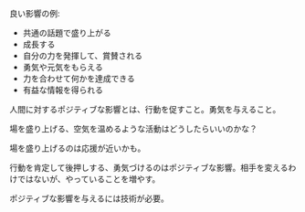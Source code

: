 良い影響の例:

- 共通の話題で盛り上がる
- 成長する
- 自分の力を発揮して、賞賛される
- 勇気や元気をもらえる
- 力を合わせて何かを達成できる
- 有益な情報を得られる

人間に対するポジティブな影響とは、行動を促すこと。勇気を与えること。

場を盛り上げる、空気を温めるような活動はどうしたらいいのかな？

場を盛り上げるのは応援が近いかも。

行動を肯定して後押しする、勇気づけるのはポジティブな影響。相手を変えるわけではないが、やっていることを増やす。

ポジティブな影響を与えるには技術が必要。
